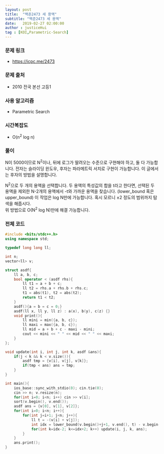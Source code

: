 ```yaml
---
layout: post
title:  "백준2473 세 용액"
subtitle: "백준2473 세 용액"
date:   2019-02-27 02:00:00
author : justiceHui
tag : [KOI,Parametric-Search]
---
```


### 문제 링크
* https://icpc.me/2473

### 문제 출처
* 2010 전국 본선 고등1

### 사용 알고리즘
* Parametric Search

### 시간복잡도
* O(n<sup>2</sup> log n)

### 풀이
N이 5000이므로 N<sup>2</sup>이나, 뒤에 로그가 딸려오는 수준으로 구현해야 하고, 둘 다 가능합니다. 전자는 슬라이딩 윈도우, 후자는 파라메트릭 서치로 구현이 가능합니다. 이 글에서는 후자의 방법을 설명합니다.

N<sup>2</sup>으로 두 개의 용액을 선택합니다. 두 용액의 특성값의 합을 t라고 한다면, 선택된 두 용액을 제외한 N-2개의 용액에서 -t와 가까운 용액을 찾습니다. (lower_bound 혹은 upper_bound) 이 작업은 log N만에 가능합니다. 혹시 모르니 ±2 정도의 범위까지 탐색을 해줍시다.<br>
위 방법으로 O(N<sup>2</sup> log N)만에 해결 가능합니다.

### 전체 코드
```cpp
#include <bits/stdc++.h>
using namespace std;

typedef long long ll;

int n;
vector<ll> v;

struct asdf{
	ll a, b, c;
	bool operator < (asdf rhs){
		ll t1 = a + b + c;
		ll t2 = rhs.a + rhs.b + rhs.c;
		t1 = abs(t1), t2 = abs(t2);
		return t1 < t2;
	}
	asdf(){a = b = c = 0;}
	asdf(ll x, ll y, ll z) : a(x), b(y), c(z) {}
	void print(){
		ll mini = min({a, b, c});
		ll maxi = max({a, b, c});
		ll mid = a + b + c - maxi - mini;
		cout << mini << " " << mid << " " << maxi;
	}
};

void update(int i, int j, int k, asdf &ans){
	if(j < k && k < v.size()){
		asdf tmp = {v[i], v[j], v[k]};
		if(tmp < ans) ans = tmp;
	}
}

int main(){
	ios_base::sync_with_stdio(0); cin.tie(0);
	cin >> n; v.resize(n);
	for(int i=0; i<n; i++) cin >> v[i];
	sort(v.begin(), v.end());
	asdf ans = {v[0], v[1], v[2]};
	for(int i=0; i<n; i++){
		for(int j=i+1; j<n; j++){
			ll t = -(v[i] + v[j]);
			int idx = lower_bound(v.begin()+j+1, v.end(), t) - v.begin();
			for(int k=idx-2; k<=idx+2; k++) update(i, j, k, ans);
		}
	}
	ans.print();
}
```
